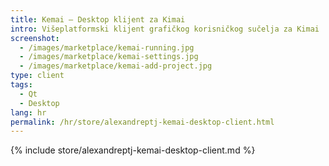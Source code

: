 ```yaml
---
title: Kemai – Desktop klijent za Kimai
intro: Višeplatformski klijent grafičkog korisničkog sučelja za Kimai
screenshot: 
  - /images/marketplace/kemai-running.jpg
  - /images/marketplace/kemai-settings.jpg
  - /images/marketplace/kemai-add-project.jpg
type: client
tags:
  - Qt
  - Desktop
lang: hr
permalink: /hr/store/alexandreptj-kemai-desktop-client.html
---
```


{% include store/alexandreptj-kemai-desktop-client.md %}
